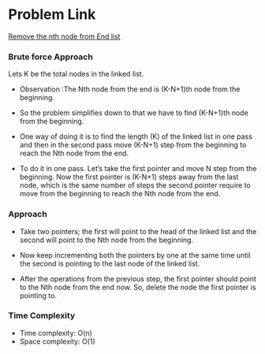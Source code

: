 # Problem Link
  [Remove the nth node from End list](https://leetcode.com/problems/remove-nth-node-from-end-of-list/)

### Brute force Approach
Lets  K be the total nodes in the linked list.

- Observation :The Nth node from the end is (K-N+1)th node from the beginning.

- So the problem simplifies down to that we have to find  (K-N+1)th node from the beginning.

- One way of doing it is to find the length (K) of the linked list in one pass and then in the second pass move (K-N+1) step from the beginning to reach the Nth node from the end.

- To do it in one pass. Let’s take the first pointer and move N step from the beginning. Now the first pointer is (K-N+1) steps away from the last node, which is the same number of steps the second pointer require to move from the beginning to reach the Nth node from the end.

### Approach
- Take two pointers; the first will point to the head of the linked list and the second will point to the Nth node from the beginning.

- Now keep incrementing both the pointers by one at the same time until the second is pointing to the last node of the linked list.

- After the operations from the previous step, the first pointer should point to the Nth node from the end now. So, delete the node the first pointer is pointing to.

### Time Complexity 
- Time complexity: O(n)
- Space complexity: O(1)